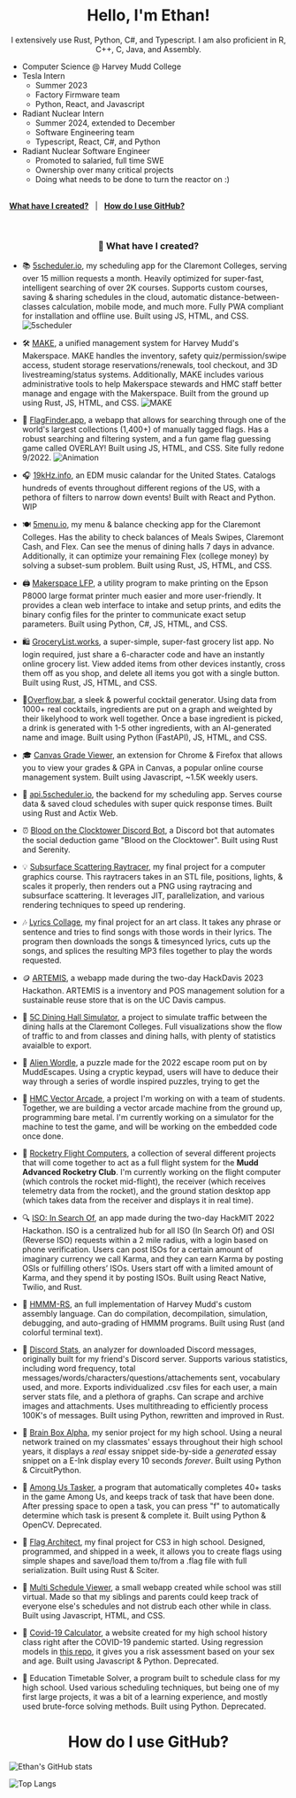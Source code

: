 <h1 align="center">Hello, I'm Ethan!</h1>
<p align="center">
  I extensively use Rust, Python, C#, and Typescript. I am also proficient in R, C++, C, Java, and Assembly.
</p>
<ul>
  <li>Computer Science @ Harvey Mudd College</li>
  <li>Tesla Intern
    <ul>
      <li>Summer 2023</li>
      <li>Factory Firmware team</li>
      <li>Python, React, and Javascript</li>
    </ul>
  </li>
  <li>Radiant Nuclear Intern
    <ul>
      <li>Summer 2024, extended to December</li>
      <li>Software Engineering team</li>
      <li>Typescript, React, C#, and Python</li>
    </ul>
  </li>
  <li>Radiant Nuclear Software Engineer
    <ul>
      <li>Promoted to salaried, full time SWE</li>
      <li>Ownership over many critical projects</li>
      <li>Doing what needs to be done to turn the reactor on :)</li>
    </ul>
  </li>
</ul>



<br>
  <a href="#what-have-i-created"><b>What have I created?</b></a> &nbsp; | &nbsp;
  <a href="#how-do-i-use-github"><b>How do I use GitHub?</b></a>
</p>
<br>

<h3 align="center" id="what-have-i-created">🏢 What have I created?</h3>

- 📚 [5scheduler.io](https://www.5scheduler.io/), my scheduling app for the Claremont Colleges, serving over 15 million requests a month. Heavily optimized for super-fast, intelligent searching of over 2K courses. Supports custom courses, saving & sharing schedules in the cloud, automatic distance-between-classes calculation, mobile mode, and much more. Fully PWA compliant for installation and offline use. Built using JS, HTML, and CSS.
![5scheduler](https://user-images.githubusercontent.com/24578597/226305161-5e1c2d01-db7c-43f5-b6e0-92a638dedbd8.gif)

- 🛠 [MAKE](https://make.hmc.edu), a unified management system for Harvey Mudd's Makerspace. MAKE handles the inventory, safety quiz/permission/swipe access, student storage reservations/renewals, tool checkout, and 3D livestreaming/status systems. Additionally, MAKE includes various administrative tools to help Makerspace stewards and HMC staff better manage and engage with the Makerspace. Built from the ground up using Rust, JS, HTML, and CSS.
![MAKE](https://user-images.githubusercontent.com/24578597/226307054-8a6b0dd0-9b3d-4798-83e2-7a3ad67b3831.gif)

- 🚩 [FlagFinder.app](https://www.flagfinder.app/), a webapp that allows for searching through one of the world's largest collections (1,400+) of manually tagged flags. Has a robust searching and filtering system, and a fun game flag guessing game called OVERLAY! Built using JS, HTML, and CSS. Site fully redone 9/2022.
![Animation](https://user-images.githubusercontent.com/24578597/190281048-3b0c0c42-e8ac-4346-9e40-049dd70aee63.gif)

- 🎧 [19kHz.info](https://19khz.info), an EDM music calandar for the United States. Catalogs hundreds of events throughout different regions of the US, with a pethora of filters to narrow down events! Built with React and Python. WIP

- 🍽 [5menu.io](https://5menu.io), my menu & balance checking app for the Claremont Colleges. Has the ability to check balances of Meals Swipes, Claremont Cash, and Flex. Can see the menus of dining halls 7 days in advance. Additionally, it can optimize your remaining Flex (college money) by solving a subset-sum problem. Built using Rust, JS, HTML, and CSS.

- 🖨 [Makerspace LFP](https://github.com/Stejorin/MakerspaceLFPTool), a utility program to make printing on the Epson P8000 large format printer much easier and more user-friendly. It provides a clean web interface to intake and setup prints, and edits the binary config files for the printer to communicate exact setup parameters. Built using Python, C#, JS, HTML, and CSS.

- 🛍 [GroceryList.works](https://grocerylist.works), a super-simple, super-fast grocery list app. No login required, just share a 6-character code and have an instantly online grocery list. View added items from other devices instantly, cross them off as you shop, and delete all items you got with a single button. Built using Rust, JS, HTML, and CSS.

- 🍹[Overflow.bar](https://overflow.bar), a sleek & powerful cocktail generator. Using data from 1000+ real cocktails, ingredients are put on a graph and weighted by their likelyhood to work well together. Once a base ingredient is picked, a drink is generated with 1-5 other ingredients, with an AI-generated name and image. Built using Python (FastAPI), JS, HTML, and CSS.

- 🎓 [Canvas Grade Viewer](https://chrome.google.com/webstore/detail/canvas-grade-viewer/ngmeehoammklkokkbgakeadianldjbaj), an extension for Chrome & Firefox that allows you to view your grades & GPA in Canvas, a popular online course management system. Built using Javascript, ~1.5K weekly users.
  
- 💾 [api.5scheduler.io](https://api.5scheduler.io/fullUpdate), the backend for my scheduling app. Serves course data & saved cloud schedules with super quick response times. Built using Rust and Actix Web.

- ⏰ [Blood on the Clocktower Discord Bot](https://github.com/IonImpulse/blood-on-the-clocktower-discord-bot), a Discord bot that automates the social deduction game "Blood on the Clocktower". Built using Rust and Serenity.

- 💡 [Subsurface Scattering Raytracer](https://github.com/IonImpulse/SubsurfaceScattering), my final project for a computer graphics course. This raytracers takes in an STL file, positions, lights, & scales it properly, then renders out a PNG using raytracing and subsurface scattering. It leverages JIT, parallelization, and various rendering techniques to speed up rendering.

- 🎶 [Lyrics Collage](https://github.com/IonImpulse/lyrics-collage), my final project for an art class. It takes any phrase or sentence and tries to find songs with those words in their lyrics. The program then downloads the songs & timesynced lyrics, cuts up the songs, and splices the resulting MP3 files together to play the words requested.

- 🪙 [ARTEMIS](https://github.com/IonImpulse/ARTEMIS-HackDavis-2023), a webapp made during the two-day HackDavis 2023 Hackathon. ARTEMIS is a inventory and POS management solution for a sustainable reuse store that is on the UC Davis campus.

- 🍉 [5C Dining Hall Simulator](https://github.com/IonImpulse/fivec-dining-hall-simulator), a project to simulate traffic between the dining halls at the Claremont Colleges. Full visualizations show the flow of traffic to and from classes and dining halls, with plenty of statistics avaialble to export.

- 🧩 [Alien Wordle](https://github.com/IonImpulse/alien-wordle), a puzzle made for the 2022 escape room put on by MuddEscapes. Using a cryptic keypad, users will have to deduce their way through a series of wordle inspired puzzles, trying to get the 

- 💠 [HMC Vector Arcade](https://github.com/IonImpulse/hmc-vector-arcade), a project I'm working on with a team of students. Together, we are building a vector arcade machine from the ground up, programming bare metal. I'm currently working on a simulator for the machine to test the game, and will be working on the embedded code once done.

- 🚀 [Rocketry Flight Computers](https://github.com/IonImpulse/MARC-Flight-Computers), a collection of several different projects that will come together to act as a full flight system for the **Mudd Advanced Rocketry Club**. I'm currently working on the flight computer (which controls the rocket mid-flight), the receiver (which receives telemetry data from the rocket), and the ground station desktop app (which takes data from the receiver and displays it in real time).

- 🔍 [ISO: In Search Of](https://github.com/IonImpulse/ISO), an app made during the two-day HackMIT 2022 Hackathon. ISO is a centralized hub for all ISO (In Search Of) and OSI (Reverse ISO) requests within a 2 mile radius, with a login based on phone verification. Users can post ISOs for a certain amount of imaginary currency we call Karma, and they can earn Karma by posting OSIs or fulfilling others’ ISOs. Users start off with a limited amount of Karma, and they spend it by posting ISOs. Built using React Native, Twilio, and Rust.

- 💽 [HMMM-RS](https://github.com/IonImpulse/hmmm_rs), an full implementation of Harvey Mudd's custom assembly language. Can do compilation, decompilation, simulation, debugging, and auto-grading of HMMM programs. Built using Rust (and colorful terminal text).

- 💬 [Discord Stats](https://github.com/IonImpulse/discord-statistics), an analyzer for downloaded Discord messages, originally built for my friend's Discord server. Supports various statistics, including word frequency, total messages/words/characters/questions/attachements sent, vocabulary used, and more. Exports individualized .csv files for each user, a main server stats file, and a plethora of graphs. Can scrape and archive images and attachments. Uses multithreading to efficiently process 100K's of messages. Built using Python, rewritten and improved in Rust.

- 🧠 [Brain Box Alpha](https://github.com/IonImpulse/Brain-Box-Alpha), my senior project for my high school. Using a neural network trained on my classmates' essays throughout their high school years, it displays a *real* essay snippet side-by-side a *generated* essay snippet on a E-Ink display every 10 seconds *forever*. Built using Python & CircuitPython.

- 🤖 [Among Us Tasker](https://github.com/IonImpulse/Among-Us-Tasker), a program that automatically completes 40+ tasks in the game Among Us, and keeps track of task that have been done. After pressing space to open a task, you can press "f" to automatically determine which task is present & complete it. Built using Python & OpenCV. Deprecated.

- 🎌 [Flag Architect](https://github.com/IonImpulse/flag-architect), my final project for CS3 in high school. Designed, programmed, and shipped in a week, it allows you to create flags using simple shapes and save/load them to/from a .flag file with full serialization. Built using Rust & Sciter. 

- 📅 [Multi Schedule Viewer](https://github.com/IonImpulse/Multi-Schedule-Viewer), a small webapp created while school was still virtual. Made so that my siblings and parents could keep track of everyone else's schedules and not distrub each other while in class. Built using Javascript, HTML, and CSS.

- 🦠 [Covid-19 Calculator](https://ionimpulse.github.io/History-Project-COVID-19-Website/), a website created for my high school history class right after the COVID-19 pandemic started. Using regression models in [this repo](https://github.com/IonImpulse/History-Project-COVID19), it gives you a risk assessment based on your sex and age. Built using Javascript & Python. Deprecated.

- 🧮 Education Timetable Solver, a program built to schedule class for my high school. Used various scheduling techniques, but being one of my first large projects, it was a bit of a learning experience, and mostly used brute-force solving methods. Built using Python. Deprecated.

<h1 align="center">How do I use GitHub?</h3>

![Ethan's GitHub stats](https://github-readme-stats.vercel.app/api?username=IonImpulse&show_icons=true&theme=github_dark)

![Top Langs](https://github-readme-stats.vercel.app/api/top-langs/?username=IonImpulse&layout=compact&theme=github_dark&hide=html)
